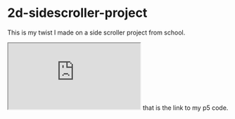 # 2d-sidescroller-project
This is my twist I made on a side scroller project from school.
<iframe src="https://editor.p5js.org/beise1/embed/hoob_3rKy"></iframe>
that is the link to my p5 code.
